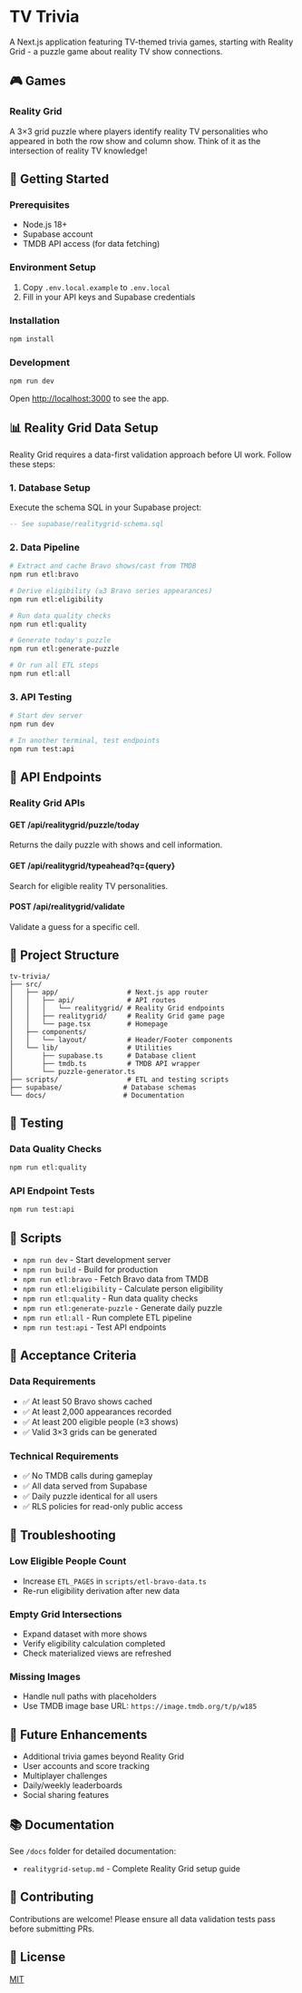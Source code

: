 # TV Trivia

A Next.js application featuring TV-themed trivia games, starting with Reality Grid - a puzzle game about reality TV show connections.

## 🎮 Games

### Reality Grid
A 3×3 grid puzzle where players identify reality TV personalities who appeared in both the row show and column show. Think of it as the intersection of reality TV knowledge!

## 🚀 Getting Started

### Prerequisites
- Node.js 18+
- Supabase account
- TMDB API access (for data fetching)

### Environment Setup
1. Copy `.env.local.example` to `.env.local`
2. Fill in your API keys and Supabase credentials

### Installation
```bash
npm install
```

### Development
```bash
npm run dev
```
Open [http://localhost:3000](http://localhost:3000) to see the app.

## 📊 Reality Grid Data Setup

Reality Grid requires a data-first validation approach before UI work. Follow these steps:

### 1. Database Setup
Execute the schema SQL in your Supabase project:
```sql
-- See supabase/realitygrid-schema.sql
```

### 2. Data Pipeline
```bash
# Extract and cache Bravo shows/cast from TMDB
npm run etl:bravo

# Derive eligibility (≥3 Bravo series appearances)
npm run etl:eligibility

# Run data quality checks
npm run etl:quality

# Generate today's puzzle
npm run etl:generate-puzzle

# Or run all ETL steps
npm run etl:all
```

### 3. API Testing
```bash
# Start dev server
npm run dev

# In another terminal, test endpoints
npm run test:api
```

## 🔌 API Endpoints

### Reality Grid APIs

#### GET /api/realitygrid/puzzle/today
Returns the daily puzzle with shows and cell information.

#### GET /api/realitygrid/typeahead?q={query}
Search for eligible reality TV personalities.

#### POST /api/realitygrid/validate
Validate a guess for a specific cell.

## 📁 Project Structure

```
tv-trivia/
├── src/
│   ├── app/                 # Next.js app router
│   │   ├── api/             # API routes
│   │   │   └── realitygrid/ # Reality Grid endpoints
│   │   ├── realitygrid/     # Reality Grid game page
│   │   └── page.tsx         # Homepage
│   ├── components/
│   │   └── layout/          # Header/Footer components
│   └── lib/                 # Utilities
│       ├── supabase.ts      # Database client
│       ├── tmdb.ts          # TMDB API wrapper
│       └── puzzle-generator.ts
├── scripts/                 # ETL and testing scripts
├── supabase/               # Database schemas
└── docs/                   # Documentation
```

## 🧪 Testing

### Data Quality Checks
```bash
npm run etl:quality
```

### API Endpoint Tests
```bash
npm run test:api
```

## 📝 Scripts

- `npm run dev` - Start development server
- `npm run build` - Build for production
- `npm run etl:bravo` - Fetch Bravo data from TMDB
- `npm run etl:eligibility` - Calculate person eligibility
- `npm run etl:quality` - Run data quality checks
- `npm run etl:generate-puzzle` - Generate daily puzzle
- `npm run etl:all` - Run complete ETL pipeline
- `npm run test:api` - Test API endpoints

## 🎯 Acceptance Criteria

### Data Requirements
- ✅ At least 50 Bravo shows cached
- ✅ At least 2,000 appearances recorded
- ✅ At least 200 eligible people (≥3 shows)
- ✅ Valid 3×3 grids can be generated

### Technical Requirements
- ✅ No TMDB calls during gameplay
- ✅ All data served from Supabase
- ✅ Daily puzzle identical for all users
- ✅ RLS policies for read-only public access

## 🚧 Troubleshooting

### Low Eligible People Count
- Increase `ETL_PAGES` in `scripts/etl-bravo-data.ts`
- Re-run eligibility derivation after new data

### Empty Grid Intersections
- Expand dataset with more shows
- Verify eligibility calculation completed
- Check materialized views are refreshed

### Missing Images
- Handle null paths with placeholders
- Use TMDB image base URL: `https://image.tmdb.org/t/p/w185`

## 🔮 Future Enhancements
- Additional trivia games beyond Reality Grid
- User accounts and score tracking
- Multiplayer challenges
- Daily/weekly leaderboards
- Social sharing features

## 📚 Documentation
See `/docs` folder for detailed documentation:
- `realitygrid-setup.md` - Complete Reality Grid setup guide

## 🤝 Contributing
Contributions are welcome! Please ensure all data validation tests pass before submitting PRs.

## 📄 License
[MIT](LICENSE)